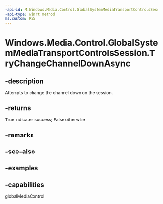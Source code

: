 ```yaml
---
-api-id: M:Windows.Media.Control.GlobalSystemMediaTransportControlsSession.TryChangeChannelDownAsync
-api-type: winrt method
ms.custom: RS5
---
```


<!-- Method syntax.
public IAsyncOperation<bool> GlobalSystemMediaTransportControlsSession.TryChangeChannelDownAsync()
-->

# Windows.Media.Control.GlobalSystemMediaTransportControlsSession.TryChangeChannelDownAsync

## -description
Attempts to change the channel down on the session.

## -returns
True indicates success; False otherwise

## -remarks

## -see-also

## -examples

## -capabilities
globalMediaControl

